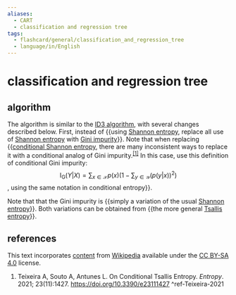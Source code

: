```yaml
---
aliases:
  - CART
  - classification and regression tree
tags:
  - flashcard/general/classification_and_regression_tree
  - language/in/English
---
```


# classification and regression tree

## algorithm

The algorithm is similar to the [ID3 algorithm](ID3%20algorithm.md), with several changes described below. First, instead of {{using [Shannon entropy](entropy%20(information%20theory).md), replace all use of [Shannon entropy](entropy%20(information%20theory).md) with [Gini impurity](decision%20tree%20learning.md#Gini%20impurity)}}. Note that when replacing {{[conditional Shannon entropy](conditional%20entropy.md), there are many inconsistent ways to replace it with a conditional analog of Gini impurity.<sup>[\[1\]](#^ref-Teixeira-2021)</sup> In this case, use this definition of conditional Gini impurity: $$\operatorname{I_G}(Y | X) = \sum_{x \in \mathcal X} p(x) \left(1 - \sum_{y \in \mathcal Y} (p(y | x))^2 \right)$$, using the same notation in conditional entropy}}.

Note that that the Gini impurity is {{simply a variation of the usual [Shannon entropy](entropy%20(information%20theory).md)}}. Both variations can be obtained from {{the more general [Tsallis entropy](Tsallis%20entropy.md)}}.

## references

This text incorporates [content](https://en.wikipedia.org/wiki/classification_and_regression_tree) from [Wikipedia](Wikipedia.md) available under the [CC BY-SA 4.0](https://creativecommons.org/licenses/by-sa/4.0/) license.

1. Teixeira A, Souto A, Antunes L. On Conditional Tsallis Entropy. _Entropy_. 2021; 23(11):1427. <https://doi.org/10.3390/e23111427> <a id="^ref-Teixeira-2021"></a> ^ref-Teixeira-2021

